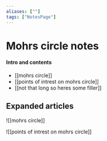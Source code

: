 ```yaml
---
aliases: [""]
tags: ["NotesPage"]
---
```


# Mohrs circle notes

#### Intro and contents
- [[mohrs circle]]
- [[points of intrest on mohrs circle]]
- [[not that long so heres some filler]]

## Expanded articles
![[mohrs circle]]

![[points of intrest on mohrs circle]]